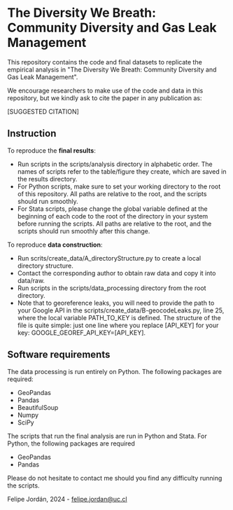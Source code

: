 # The Diversity We Breath: Community Diversity and Gas Leak Management

This repository contains the code and final datasets to replicate the empirical analysis in "The Diversity We Breath: Community Diversity and Gas Leak Management".

We encourage researchers to make use of the code and data in this repository, but we kindly ask to cite the paper in any publication as:

[SUGGESTED CITATION]

## Instruction
To reproduce the **final results**:
- Run scripts in the scripts/analysis directory in alphabetic order. The names of scripts refer to the table/figure they create, which are saved in the results directory.
- For Python scripts, make sure to set your working directory to the root of this repository. All paths are relative to the root, and the scripts should run smoothly.
- For Stata scripts, please change the global variable defined at the beginning of each code to the root of the directory in your system before running the scripts. All paths are relative to the root, and the scripts should run smoothly after this change.

To reproduce **data construction**:
- Run scrits/create_data/A_directoryStructure.py to create a local directory structure.
- Contact the corresponding author to obtain raw data and copy it into data/raw.
- Run scripts in the scripts/data_processing directory from the root directory.
- Note that to georeference leaks, you will need to provide the path to your Google API in the scripts/create_data/B-geocodeLeaks.py, line 25, where the local variable PATH_TO_KEY is defined. The structure of the file is quite simple: just one line where you replace [API_KEY] for your key: GOOGLE_GEOREF_API_KEY=[API_KEY].

## Software requirements
The data processing is run entirely on Python. The following packages are required:
- GeoPandas
- Pandas
- BeautifulSoup
- Numpy
- SciPy

The scripts that run the final analysis are run in Python and Stata. For Python, the following packages are required
- GeoPandas
- Pandas

Please do not hesitate to contact me should you find any difficulty running the scripts.


Felipe Jordán, 2024 - felipe.jordan@uc.cl
